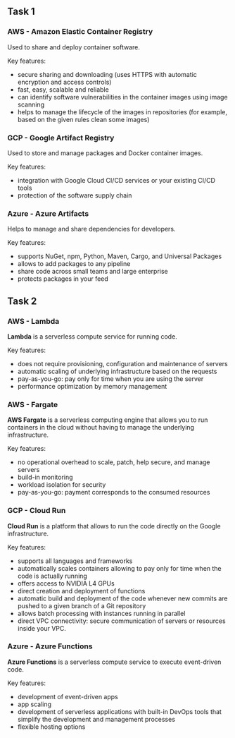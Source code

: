 ## Task 1

### AWS - Amazon Elastic Container Registry

Used to share and deploy container software.

Key features:

- secure sharing and downloading (uses HTTPS with automatic encryption and access controls)
- fast, easy, scalable and reliable
- can identify software vulnerabilities in the container images using image scanning
- helps to manage the lifecycle of the images in repositories (for example, based on the given rules clean some images)

### GCP - Google Artifact Registry
Used to store and manage packages and Docker container images.

Key features:
- integration with Google Cloud CI/CD services or your existing CI/CD tools
- protection of the software supply chain

### Azure - Azure Artifacts

Helps to manage and share dependencies for developers.

Key features:
- supports NuGet, npm, Python, Maven, Cargo, and Universal Packages
- allows to add packages to any pipeline
- share code across small teams and large enterprise
- protects packages in your feed

## Task 2
### AWS - Lambda
**Lambda** is a serverless compute service for running code.

Key features:
- does not require provisioning, configuration and maintenance of servers
- automatic scaling of underlying infrastructure based on the requests
- pay-as-you-go: pay only for time when you are using the server
- performance optimization by memory management

### AWS - Fargate

**AWS Fargate** is a serverless computing engine that allows you to run containers in the cloud without having to manage the underlying infrastructure.

Key features:

- no operational overhead to scale, patch, help secure, and manage servers
- build-in monitoring
- workload isolation for security
- pay-as-you-go: payment corresponds to the consumed resources

### GCP - Cloud Run
**Cloud Run** is a platform that allows to run the code directly on the Google infrastructure.

Key features:
- supports all languages and frameworks
- automatically scales containers allowing to pay only for time when the code is actually running
- offers access to NVIDIA L4 GPUs
- direct creation and deployment of functions
- automatic build and deployment of the code whenever new commits are pushed to a given branch of a Git repository
- allows batch processing with instances running in parallel
- direct VPC connectivity: secure communication of servers or resources inside your VPC.

### Azure - Azure Functions
**Azure Functions** is a serverless compute service to execute event-driven code.

Key features:
- development of event-driven apps
- app scaling
- development of serverless applications with built-in DevOps tools that simplify the development and management processes 
- flexible hosting options

